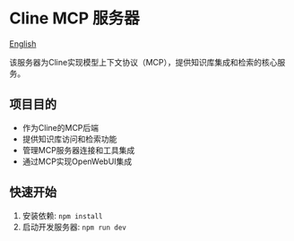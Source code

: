 # Cline MCP 服务器

[English](README.md)

该服务器为Cline实现模型上下文协议（MCP），提供知识库集成和检索的核心服务。

## 项目目的
- 作为Cline的MCP后端
- 提供知识库访问和检索功能
- 管理MCP服务器连接和工具集成
- 通过MCP实现OpenWebUI集成

## 快速开始

1. 安装依赖: `npm install`
2. 启动开发服务器: `npm run dev`
